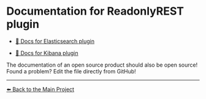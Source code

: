 # Documentation for ReadonlyREST plugin

* [📖 Docs for Elasticsearch plugin](index.md)

* [📖 Docs for Kibana plugin](kibana.md)

The documentation of an open source product should also be open source! Found a problem? Edit the file directly from GitHub!

---

[⬅️ Back to the Main Project](github.com/sscarduzio/elasticsearch-readonlyrest-plugin)




